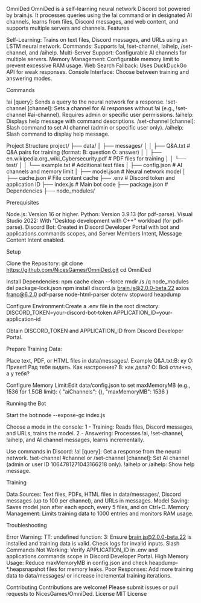 OmniDed
OmniDed is a self-learning neural network Discord bot powered by brain.js. It processes queries using the !ai command or in designated AI channels, learns from files, Discord messages, and web content, and supports multiple servers and channels.
Features

Self-Learning: Trains on text files, Discord messages, and URLs using an LSTM neural network.
Commands: Supports !ai, !set-channel, !aihelp, /set-channel, and /aihelp.
Multi-Server Support: Configurable AI channels for multiple servers.
Memory Management: Configurable memory limit to prevent excessive RAM usage.
Web Search Fallback: Uses DuckDuckGo API for weak responses.
Console Interface: Choose between training and answering modes.

Commands

!ai [query]: Sends a query to the neural network for a response.
!set-channel [channel]: Sets a channel for AI responses without !ai (e.g., !set-channel #ai-channel). Requires admin or specific user permissions.
!aihelp: Displays help message with command descriptions.
/set-channel [channel]: Slash command to set AI channel (admin or specific user only).
/aihelp: Slash command to display help message.

Project Structure
project/
├── data/
│   ├── messages/
│   │   ├── Q&A.txt              # Q&A pairs for training (format: В: question О: answer)
│   │   ├── en.wikipedia.org_wiki_Cybersecurity.pdf  # PDF files for training
│   │   └── test/
│   │       └── example.txt      # Additional text files
│   ├── config.json              # AI channels and memory limit
│   ├── model.json               # Neural network model
│   ├── cache.json               # File content cache
├── .env                         # Discord token and application ID
├── index.js                     # Main bot code
├── package.json                 # Dependencies
├── node_modules/

Prerequisites

Node.js: Version 16 or higher.
Python: Version 3.9.13 (for pdf-parse).
Visual Studio 2022: With "Desktop development with C++" workload (for pdf-parse).
Discord Bot: Created in Discord Developer Portal with bot and applications.commands scopes, and Server Members Intent, Message Content Intent enabled.

Setup

Clone the Repository:
git clone https://github.com/NicesGames/OmniDed.git
cd OmniDed


Install Dependencies:
npm cache clean --force
rmdir /s /q node_modules
del package-lock.json
npm install discord.js brain.js@2.0.0-beta.22 axios franc@6.2.0 pdf-parse node-html-parser dotenv stopword heapdump


Configure Environment:Create a .env file in the root directory:
DISCORD_TOKEN=your-discord-bot-token
APPLICATION_ID=your-application-id


Obtain DISCORD_TOKEN and APPLICATION_ID from Discord Developer Portal.


Prepare Training Data:

Place text, PDF, or HTML files in data/messages/.
Example Q&A.txt:В: ку
О: Привет! Рад тебя видеть. Как настроение?
В: как дела?
О: Всё отлично, а у тебя?




Configure Memory Limit:Edit data/config.json to set maxMemoryMB (e.g., 1536 for 1.5GB limit):
{
  "aiChannels": {},
  "maxMemoryMB": 1536
}



Running the Bot

Start the bot:node --expose-gc index.js


Choose a mode in the console:
1 - Training: Reads files, Discord messages, and URLs, trains the model.
2 - Answering: Processes !ai, !set-channel, !aihelp, and AI channel messages, learns incrementally.


Use commands in Discord:
!ai [query]: Get a response from the neural network.
!set-channel #channel or /set-channel [channel]: Set AI channel (admin or user ID 1064781271043166218 only).
!aihelp or /aihelp: Show help message.



Training

Data Sources: Text files, PDFs, HTML files in data/messages/, Discord messages (up to 100 per channel), and URLs in messages.
Model Saving: Saves model.json after each epoch, every 5 files, and on Ctrl+C.
Memory Management: Limits training data to 1000 entries and monitors RAM usage.

Troubleshooting

Error Warning: TT: undefined function: 3: Ensure brain.js@2.0.0-beta.22 is installed and training data is valid. Check logs for invalid inputs.
Slash Commands Not Working: Verify APPLICATION_ID in .env and applications.commands scope in Discord Developer Portal.
High Memory Usage: Reduce maxMemoryMB in config.json and check heapdump-*.heapsnapshot files for memory leaks.
Poor Responses: Add more training data to data/messages/ or increase incremental training iterations.

Contributing
Contributions are welcome! Please submit issues or pull requests to NicesGames/OmniDed.
License
MIT License
